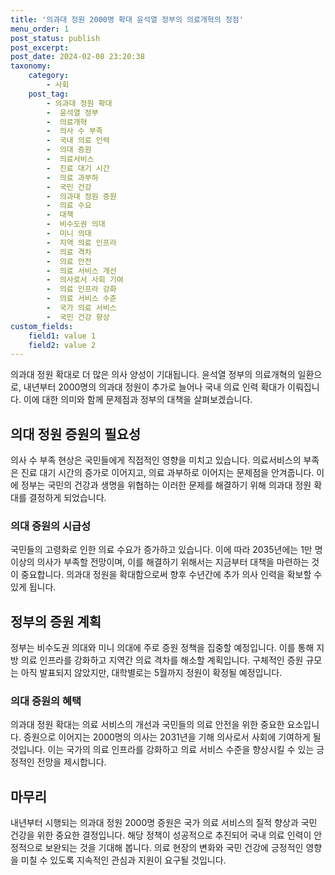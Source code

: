 ```yaml
---
title: '의과대 정원 2000명 확대 윤석열 정부의 의료개혁의 정점'
menu_order: 1
post_status: publish
post_excerpt: 
post_date: 2024-02-08 23:20:38
taxonomy:
    category:
        - 사회
    post_tag:
        - 의과대 정원 확대
        -  윤석열 정부
        -  의료개혁
        -  의사 수 부족
        -  국내 의료 인력
        -  의대 증원
        -  의료서비스
        -  진료 대기 시간
        -  의료 과부하
        -  국민 건강
        -  의과대 정원 증원
        -  의료 수요
        -  대책
        -  비수도권 의대
        -  미니 의대
        -  지역 의료 인프라
        -  의료 격차
        -  의료 안전
        -  의료 서비스 개선
        -  의사로서 사회 기여
        -  의료 인프라 강화
        -  의료 서비스 수준
        -  국가 의료 서비스
        -  국민 건강 향상
custom_fields:
    field1: value 1
    field2: value 2
---
```


의과대 정원 확대로 더 많은 의사 양성이 기대됩니다. 윤석열 정부의 의료개혁의 일환으로, 내년부터 2000명의 의과대 정원이 추가로 늘어나 국내 의료 인력 확대가 이뤄집니다. 이에 대한 의미와 함께 문제점과 정부의 대책을 살펴보겠습니다.
## 의대 정원 증원의 필요성
의사 수 부족 현상은 국민들에게 직접적인 영향을 미치고 있습니다. 의료서비스의 부족은 진료 대기 시간의 증가로 이어지고, 의료 과부하로 이어지는 문제점을 안겨줍니다. 이에 정부는 국민의 건강과 생명을 위협하는 이러한 문제를 해결하기 위해 의과대 정원 확대를 결정하게 되었습니다.
### 의대 증원의 시급성
국민들의 고령화로 인한 의료 수요가 증가하고 있습니다. 이에 따라 2035년에는 1만 명 이상의 의사가 부족할 전망이며, 이를 해결하기 위해서는 지금부터 대책을 마련하는 것이 중요합니다. 의과대 정원을 확대함으로써 향후 수년간에 추가 의사 인력을 확보할 수 있게 됩니다.
## 정부의 증원 계획
정부는 비수도권 의대와 미니 의대에 주로 증원 정책을 집중할 예정입니다. 이를 통해 지방 의료 인프라를 강화하고 지역간 의료 격차를 해소할 계획입니다. 구체적인 증원 규모는 아직 발표되지 않았지만, 대학별로는 5월까지 정원이 확정될 예정입니다.
### 의대 증원의 혜택
의과대 정원 확대는 의료 서비스의 개선과 국민들의 의료 안전을 위한 중요한 요소입니다. 증원으로 이어지는 2000명의 의사는 2031년을 기해 의사로서 사회에 기여하게 될 것입니다. 이는 국가의 의료 인프라를 강화하고 의료 서비스 수준을 향상시킬 수 있는 긍정적인 전망을 제시합니다.
## 마무리
내년부터 시행되는 의과대 정원 2000명 증원은 국가 의료 서비스의 질적 향상과 국민 건강을 위한 중요한 결정입니다. 해당 정책이 성공적으로 추진되어 국내 의료 인력이 안정적으로 보완되는 것을 기대해 봅니다. 의료 현장의 변화와 국민 건강에 긍정적인 영향을 미칠 수 있도록 지속적인 관심과 지원이 요구될 것입니다.
